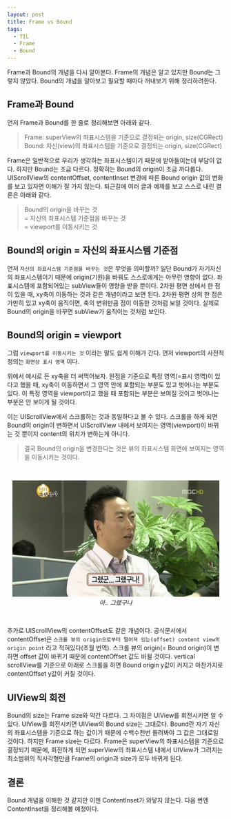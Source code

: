 ```yaml
---
layout: post
title: Frame vs Bound
tags:
  - TIL
  - Frame
  - Bound
---
```


Frame과 Bound의 개념을 다시 알아본다. Frame의 개념은 알고 있지만 Bound는 그렇지 않았다. Bound의 개념을 알아보고 필요할 때마다 꺼내보기 위해 정리하려한다.

## Frame과 Bound
먼저 Frame과 Bound를 한 줄로 정리해보면 아래와 같다.

> Frame: superView의 좌표시스템을 기준으로 결정되는 origin, size(CGRect)<br/>
> Bound: 자신(view)의 좌표시스템을 기준으로 결정되는 origin, size(CGRect)

Frame은 일반적으로 우리가 생각하는 좌표시스템이기 때문에 받아들이는데 부담이 없다.
하지만 Bound는 조금 다르다. 정확히는 Bound의 origin이 조금 까다롭다.
UIScrollView의 contentOffset, contentInset 변경에 따른 Bound origin 값의 변화를 보고 있자면 이해가 잘 가지 않는다.
퇴근길에 여러 글과 예제를 보고 스스로 내린 결론은 아래와 같다.

> Bound의 origin을 바꾸는 것<br/>
> = 자신의 좌표시스템 기준점을 바꾸는 것<br/>
> = viewport를 이동시키는 것

## Bound의 origin = 자신의 좌표시스템 기준점
먼저 `자신의 좌표시스템 기준점을 바꾸는 것`은 무엇을 의미할까?
일단 Bound가 자기자신의 좌표시스템이기 때문에 origin(기원)을 바꿔도 스스로에게는 아무런 영향이 없다.
좌표시스템에 포함되어있는 subView들이 영향을 받을 뿐이다. 2차원 평면 상에서 한 점이 있을 때, xy축이 이동하는 것과 같은 개념이라고 보면 된다.
2차원 평면 상의 한 점은 가만히 있고 xy축이 움직이면, 축의 변위만큼 점이 이동한 것처럼 보일 것이다. 실제로 Bound의 origin을 바꾸면 subView가 움직이는 것처럼 보인다.

## Bound의 origin = viewport
그럼 `viewport를 이동시키는 것` 이라는 말도 쉽게 이해가 간다.
먼저 viewport의 사전적 정의는 `화면상 표시 영역` 이다.

위에서 예시로 든 xy축을 더 써먹어보자. 원점을 기준으로 특정 영역(=표시 영역)이 있다고 했을 때,
xy축이 이동하면서 그 영역 안에 포함되는 부분도 있고 벗어나는 부분도 있다.
이 특정 영역을 viewport라고 했을 때 포함되는 부분은 보여질 것이고 벗어나는 부분은 안 보이게 될 것이다.

이는 UIScrollView에서 스크롤하는 것과 동일하다고 볼 수 있다.
스크롤을 하게 되면 Bound의 origin이 변하면서 UIScrollView 내에서 보여지는 영역(viewport)이 바뀌는 것 뿐이지 content의 위치가 변하는게 아니다.

> 결국 Bound의 origin을 변경한다는 것은 뷰의 좌표시스템 화면에 보여지는 영역을 이동시키는 것이다.

<br>
<p align="center">
   <img src="../images/2021-05-03-til-20210503/1.jpg" />
   <em>아.. 그랬구나</em>
</p>
<br>

추가로 UIScrollView의 contentOffset도 같은 개념이다.
공식문서에서 contentOffset은 `스크롤 뷰의 origin으로부터 떨어져 있는(offset) content view의 origin point` 라고 적혀있다(초월 번역).
스크롤 뷰의 origin(= Bound origin)이 변하면 offset 값이 바뀌기 때문에 contentOffset 값도 바뀔 것이다. vertical scrollView를 기준으로
아래로 스크롤을 하면 Bound origin y값이 커지고 마찬가지로 contentOffset y값이 커질 것이다.

## UIView의 회전
Bound의 size는 Frame size와 약간 다르다. 그 차이점은 UIView를 회전시키면 알 수 있다.
UIView를 회전시키면 UIView의 Bound size는 그대로다. Bound란 자기 자신의 좌표시스템을 기준으로 하는 값이기 때문에 수백수천번 돌려봐야 그 값은 그대로일 것이다. 하지만 Frame size는 다르다. Frame은 superView의 좌표시스템을 기준으로 결정되기 때문에, 회전하게 되면 superView의 좌표시스템 내에서 
UIView가 그려지는 최소범위의 직사각형만큼 Frame의 origin과 size가 모두 바뀌게 된다.

## 결론
Bound 개념을 이해한 것 같지만 이젠 ContentInset가 와닿지 않는다. 다음 번엔 ContentInset을 정리해볼 예정이다.
